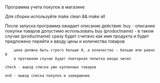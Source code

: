 Программа учета покупок в магазине

Для сборки используйте make clean && make all

После запуска программа ожидает описание действия:
	buy - описание покупки товаров
		допустимо использовать buy (productname) - в таком случае (productname) сразу будет считано как имя продукта
		и будет предложено перейти к вводу цены и количества товаров

		цена должна быть строго больше 0, а количество - больше или равно 0
		в противном случае будет повторная попытка ввода чисел

	check - вывод списка уже купленных товаров

	end - вывод списка покупок и завершение